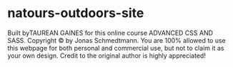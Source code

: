 # natours-outdoors-site
Built byTAUREAN GAINES for this online course ADVANCED CSS AND SASS. Copyright © by Jonas Schmedtmann. You are 100% allowed to use this webpage for both personal and commercial use, but not to claim it as your own design. Credit to the original author is highly appreciated!
